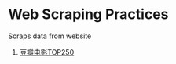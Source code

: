 # Web Scraping Practices
Scraps data from website


1. [豆瓣电影TOP250](https://github.com/YapWH1208/Web-Scrap/blob/main/%E8%B1%86%E7%93%A3%E7%94%B5%E5%BD%B1Top250/ws.py)
